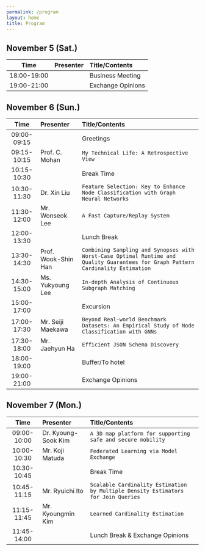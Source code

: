 ```yaml
---
permalink: /program
layout: home
title: Program
---
```


## November 5 (Sat.)

|Time|Presenter|Title/Contents|
|:-:|:-|:-|
|18:00-19:00||Business Meeting|
|19:00-21:00||Exchange Opinions|


## November 6 (Sun.)

|Time|Presenter|Title/Contents|
|:-:|:-|:-|
|09:00-09:15||Greetings|
|09:15-10:15|Prof. C. Mohan|`My Technical Life: A Retrospective View`|
|10:15-10:30||Break Time|
|10:30-11:30|Dr. Xin Liu|`Feature Selection: Key to Enhance Node Classification with Graph Neural Networks`|
|11:30-12:00|Mr. Wonseok Lee|`A Fast Capture/Replay System`|
|12:00-13:30||Lunch Break|
|13:30-14:30|Prof. Wook-Shin Han|`Combining Sampling and Synopses with Worst-Case Optimal Runtime and Quality Guarantees for Graph Pattern Cardinality Estimation`|
|14:30-15:00|Ms. Yukyoung Lee|`In-depth Analysis of Continuous Subgraph Matching`|
|15:00-17:00||Excursion|
|17:00-17:30|Mr. Seiji Maekawa|`Beyond Real-world Benchmark Datasets: An Empirical Study of Node Classification with GNNs`|
|17:30-18:00|Mr. Jaehyun Ha|`Efficient JSON Schema Discovery`|
|18:00-19:00||Buffer/To hotel|
|19:00-21:00||Exchange Opinions|


## November 7 (Mon.)

|Time|Presenter|Title/Contents|
|:-:|:-|:-|
|09:00-10:00|Dr. Kyoung-Sook Kim|`A 3D map platform for supporting safe and secure mobility`|
|10:00-10:30|Mr. Koji Matuda|`Federated Learning via Model Exchange`|
|10:30-10:45||Break Time|
|10:45-11:15|Mr. Ryuichi Ito|`Scalable Cardinality Estimation by Multiple Density Estimators for Join Queries`|
|11:15-11:45|Mr. Kyoungmin Kim|`Learned Cardinality Estimation`|
|11:45-14:00||Lunch Break & Exchange Opinions|
